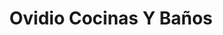 ---
title: "Ovidio Cocinas Y Baños"
url: /san-cristobal-de-entrevinas/ovidio-cocinas-y-banos/
shop: Küchen
---
